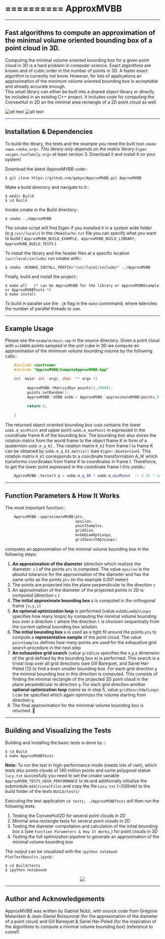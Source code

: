 ==========
ApproxMVBB
==========

----------------------------------------
Fast algorithms to compute an approximation of the minimal volume oriented bounding box of a point cloud in 3D.
----------------------------------------

Computing the minimal volume oriented bounding box for a given point cloud in 3D is a hard problem in computer science.
Exact algorithms are known and of cubic order in the number of points in 3D. A faster exact algorithm is currently not know. However, for lots of applications an approximation of the minimum volume oriented bounding box is acceptable and already accurate enough.  
This small library can either be built into a shared object library 
or directly be included in an existing C++ project. It includes code for computing the ConvexHull in 2D an the minimal area rectangle of a 2D point cloud as well.

![alt text](https://github.com/gabyx/ApproxMVBB/wiki/images/Bunny.png "Bunny") ![alt text](https://github.com/gabyx/ApproxMVBB/wiki/images/Cube.png "Cube")

---------------------------
Installation & Dependencies
---------------------------
To build the library, the tests and the example you need the built tool `cmake
<www.cmake.org>`_.
This library only depends on the matrix library `Eigen
<eigen.tuxfamily.org>`_ at least version 3. Download it and install it on your system!

Download the latest ApproxMVBB code::

    $ git clone https://github.com/gabyx/ApproxMVBB.git ApproxMVBB  
  
Make a build directory and navigate to it::

    $ mkdir Build
    $ cd Build

Invoke cmake in the Build directory::

    $ cmake ../ApproxMVBB

The cmake script will find Eigen if you installed it in a system wide folder (e.g ``/usr/local/``)
In the `CMakeCache.txt` file you can specify what you want to build 
( ``ApproxMVBB_BUILD_EXAMPLE, ApproxMVBB_BUILD_LIBRARY, ApproxMVBB_BUILD_TESTS`` )

To install the library and the header files at a specific location `/usr/local/include/` run cmake with::

    $ cmake -DCMAKE_INSTALL_PREFIX="/usr/local/include/" ../ApproxMVBB

Finally, build and install the project::

    $ make all   /* can be ApproxMVBB for the library or ApproxMVBBExample or ApproxMVBBTests */
    $ make install
 
 To build in parallel use the ``-jN`` flag in the `make` commmand, where ``N``denotes the number of parallel threads to use.
 
 
---------------------------
Example Usage
---------------------------
Please see the ``example/main.cpp`` in the source directory.
Given a point cloud with ``n=10000`` points sampled in the unit cube in 3D 
we compute an approximation of the minimum volume bounding volume by the following calls::
```C++
    #include <iostream>
    #include "ApproxMVBB/ComputeApproxMVBB.hpp"

    int  main( int  argc, char  ** argv ){
    
          ApproxMVBB::Matrix3Dyn points(3,10000);
          points.setRandom();
          ApproxMVBB::OOBB oobb = ApproxMVBB::approximateMVBB(points,0.001,500,5,0,5);
          
          return 0;
          
    }
```
The returned object oriented bounding box ``oobb`` contains the lower ``oobb.m_minPoint`` and upper point ``oobb.m_maxPoint``
in expressed in the coordinate frame K of the bounding box. The bounding box also stores the rotation matrix from the world frame to the object frame K 
in form of a quaternion  ``oobb.m_q_KI`` . The rotation matrix ``R_KI`` from frame I to frame K  can be obtained by ``oobb.m_q_KI.matrix()`` (see ``Eigen::Quaternion``). This rotation matrix ``R_KI`` corresponds to a coordinate transformation A_IK which transforms coordinates from frame K to coordinates in frame I. Thereforce, to get the lower point expressed in the coordinate frame I this yields::

```C++
    ApproxMVBB::Vector3 p = oobb.m_q_IK * oobb.m_minPoint  // A_IK * oobb.m_minPoint 
```

---------------------------
Function Parameters & How It Works
---------------------------
The most important function::
```C++
    ApproxMVBB::approximateMVBB(pts, 
                                epsilon, 
                                pointSamples, 
                                gridSize,
                                mvbbDiamOptLoops, 
                                gridSearchOptLoops)
```
computes an approximation of the minimal volume bounding box in the following steps:

1. **An approximation of the diameter** (direction which realizes the diameter: ``z`` ) of the points ``pts`` is computed. 
   The value ``epsilon`` is the absolut tolarance for 
   the approximation of the diameter and has the same units as the points ``pts`` (in the example 0.001 meter)
2. The points are projected into the plane perpendicular to the direction ``z``
3. An approximation of the diameter of the projected points in 2D is computed (direction ``x`` )
4. **The initial approximate bounding box** ``A`` is computed in the orthogonal frame ``[x,y,z]``
5. **An optional optimization loop** is performed (value ``mvbbDiamOptLoops`` specifies how many loops) 
   by computing the minimal volume bounding box over a direction ``t`` where the direction ``t`` 
   is choosen sequentially from the current optimal bounding box solution.  
5. **The initial bounding box** ``A`` is used as a tight fit around the points ``pts`` 
   to compute a **representative sample** of the point cloud. The value ``pointSamples`` 
   defines how many points are used for the exhaustive grid search procedure in the next step
6. **An exhaustive grid search** (value ``gridSize`` specifies the x,y,z dimension of the grid defined by the bounding box ``A``) is performed.
   This search is a trivial loop over all grid directions (see Gill Barequet, and Sariel Har-Peled [1]) to find a even smaller bounding box.
   For each grid direction ``g`` the minimal bounding box in this direction is computed. This consists 
   of finding the minimal rectangle of the projected 2D point cloud in the plane perpendicular to direction ``g``.
   For each grid direction another **optional optimization loop** (same as in step 5, value ``gridSearchOptLoops`` ) can be 
   specified which again optimizes the volume starting from direction ``g``.
7. The final approximation for the mininmal volume bounding box is returned. :poop:

---------------------------
Building and Visualizing the Tests
---------------------------
Building and installing the basic tests is done by ::

    $ cd Build
    $ make ApproxMVBBTests
    
**Note:**
To run the test in high-performance mode (needs lots of ram), which tests also points clouds of 
140 million points and some polygonal statue ``lucy.txt`` succesfully you need 
to set the cmake variable ``ApproxMVBB_TESTS_HIGH_PERFORMANCE`` to ``ON``
and additionally initialize the submodule ``AdditionalFiles``
and copy the file ``Lucy.txt`` (~500mb) to the build folder of the tests ``BUILD/tests/``


Executing the test application ``cd tests; ./ApproxMVBBTests`` will then run the following tests:

1. Testing the ConvexHull2D for several point clouds in 2D
2. Minimal area rectangle tests for several point clouds in 2D
3. Testing the diameter computation and calculation of the initial bounding box ``A`` (see `Function Parameters & How It Works`_)
   for point clouds in 3D
4. Testing the full optimization pipeline to generate an approximation of the minimal volume bounding box

The output can be visualized with the ``ipython notebook`` ``PlotTestResults.ipynb``::

    $ cd Build/tests
    $ ipython noteboook

<p align="center">
<img src="https://github.com/gabyx/ApproxMVBB/wiki/images/ConvexHull.png"/>
</p>

---------------------------
Author and Acknowledgements
---------------------------

ApproxMVBB was written by Gabriel Nützi, with source code from Grégoire Malandain & Jean-Daniel Boissonnat 
(for the approximation of the diameter of a point cloud)
and Gill Barequet & Sariel Har-Peled (for the inspiration of the algorithms to compute a minimal volume bounding box)
(reference to come!)

